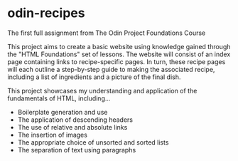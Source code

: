 # odin-recipes
The first full assignment from The Odin Project Foundations Course

This project aims to create a basic website using knowledge gained through the "HTML Foundations" set of lessons. The website will consist of an index page containing links to recipe-specific pages. In turn, these recipe pages will each outline a step-by-step guide to making the associated recipe, including a list of ingredients and a picture of the final dish.

This project showcases my understanding and application of the fundamentals of HTML, including...
 - Boilerplate generation and use
 - The application of descending headers
 - The use of relative and absolute links
 - The insertion of images
 - The appropriate choice of unsorted and sorted lists
 - The separation of text using paragraphs

